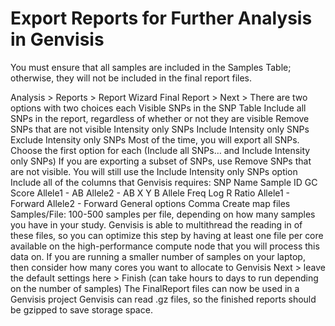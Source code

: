 # Export Reports for Further Analysis in Genvisis

You must ensure that all samples are included in the Samples Table; otherwise, they will not be included in the final report files.

Analysis > Reports > Report Wizard
Final Report > Next >
There are two options with two choices each
Visible SNPs in the SNP Table
Include all SNPs in the report, regardless of whether or not they are visible
Remove SNPs that are not visible
Intensity only SNPs
Include Intensity only SNPs
Exclude Intensity only SNPs
Most of the time, you will export all SNPs. Choose the first option for each (Include all SNPs… and Include Intensity only SNPs)
If you are exporting a subset of SNPs, use Remove SNPs that are not visible. You will still use the Include Intensity only SNPs option
Include all of the columns that Genvisis requires:
SNP Name
Sample ID
GC Score
Allele1 - AB
Allele2 - AB
X
Y
B Allele Freq
Log R Ratio
Allele1 - Forward
Allele2 - Forward
General options
Comma
Create map files
Samples/File: 100-500 samples per file, depending on how many samples you have in your study. Genvisis is able to multithread the reading in of these files, so you can optimize this step by having at least one file per core available on the high-performance compute node that you will process this data on. If you are running a smaller number of samples on your laptop, then consider how many cores you want to allocate to Genvisis
Next > leave the default settings here > Finish (can take hours to days to run depending on the number of samples)
The FinalReport files can now be used in a Genvisis project
Genvisis can read .gz files, so the finished reports should be gzipped to save storage space.
